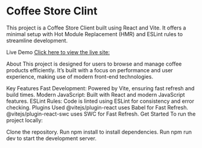 # Coffee Store Clint

This project is a Coffee Store Client built using React and Vite. It offers a minimal setup with Hot Module Replacement (HMR) and ESLint rules to streamline development.

Live Demo
[Click here to view the live site: ](https://coffee-store-client-75b66.web.app/)

About
This project is designed for users to browse and manage coffee products efficiently. It’s built with a focus on performance and user experience, making use of modern front-end technologies.

Key Features
Fast Development: Powered by Vite, ensuring fast refresh and build times.
Modern JavaScript: Built with React and modern JavaScript features.
ESLint Rules: Code is linted using ESLint for consistency and error checking.
Plugins Used
@vitejs/plugin-react uses Babel for Fast Refresh.
@vitejs/plugin-react-swc uses SWC for Fast Refresh.
Get Started
To run the project locally:

Clone the repository.
Run npm install to install dependencies.
Run npm run dev to start the development server.